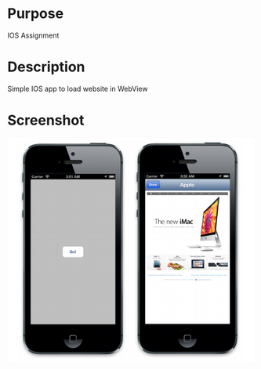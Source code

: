 Purpose
================
IOS Assignment

Description
================
<p>
Simple IOS app to load website in WebView
</p>

Screenshot
================
<Img src="https://raw.githubusercontent.com/punitshah89/WebView/master/webViewCapture.PNG" />